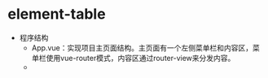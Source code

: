 # element-table

- 程序结构
  - App.vue：实现项目主页面结构。主页面有一个左侧菜单栏和内容区，菜单栏使用vue-router模式，内容区通过router-view来分发内容。
  - 

